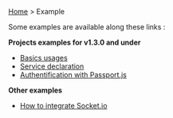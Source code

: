 [Home](https://github.com/Romakita/ts-express-decorators/wiki) > Example

Some examples are available along these links :

**Projects examples for v1.3.0 and under**

* [Basics usages](https://github.com/Romakita/example-ts-express-decorator/tree/master/basic)
* [Service declaration](https://github.com/Romakita/example-ts-express-decorator/tree/master/example-services)
* [Authentification with Passport.js](https://github.com/Romakita/example-ts-express-decorator/tree/master/example-passport)

**Other examples**

* [How to integrate Socket.io](https://github.com/Romakita/ts-express-decorators/wiki/How-to-integrate-Socket.io)
